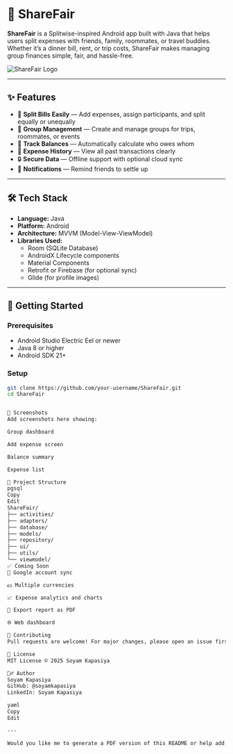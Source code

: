 # 💸 ShareFair

**ShareFair** is a Splitwise-inspired Android app built with Java that helps users split expenses with friends, family, roommates, or travel buddies. Whether it’s a dinner bill, rent, or trip costs, ShareFair makes managing group finances simple, fair, and hassle-free.

![ShareFair Logo](./path-to-your-logo.svg)

---

## ✨ Features

- 🧾 **Split Bills Easily** — Add expenses, assign participants, and split equally or unequally
- 👥 **Group Management** — Create and manage groups for trips, roommates, or events
- 🔁 **Track Balances** — Automatically calculate who owes whom
- 💬 **Expense History** — View all past transactions clearly
- 🔒 **Secure Data** — Offline support with optional cloud sync
- 🔔 **Notifications** — Remind friends to settle up

---

## 🛠 Tech Stack

- **Language:** Java  
- **Platform:** Android  
- **Architecture:** MVVM (Model-View-ViewModel)  
- **Libraries Used:**
  - Room (SQLite Database)
  - AndroidX Lifecycle components
  - Material Components
  - Retrofit or Firebase (for optional sync)
  - Glide (for profile images)

---

## 📲 Getting Started

### Prerequisites
- Android Studio Electric Eel or newer
- Java 8 or higher
- Android SDK 21+

### Setup

```bash
git clone https://github.com/your-username/ShareFair.git
cd ShareFair


📸 Screenshots
Add screenshots here showing:

Group dashboard

Add expense screen

Balance summary

Expense list

📂 Project Structure
pgsql
Copy
Edit
ShareFair/
├── activities/
├── adapters/
├── database/
├── models/
├── repository/
├── ui/
├── utils/
└── viewmodel/
✅ Coming Soon
🔗 Google account sync

💵 Multiple currencies

📈 Expense analytics and charts

🧾 Export report as PDF

🌐 Web dashboard

🤝 Contributing
Pull requests are welcome! For major changes, please open an issue first to discuss what you’d like to change.

📃 License
MIT License © 2025 Soyam Kapasiya

🙋‍♂️ Author
Soyam Kapasiya
GitHub: @soyamkapasiya
LinkedIn: Soyam Kapasiya

yaml
Copy
Edit

---

Would you like me to generate a PDF version of this README or help add badges like "Build Passing", "License", 
